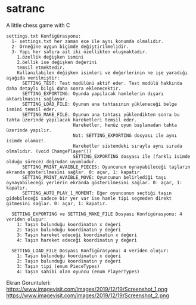 # satranc
A little chess game with C

    settings.txt Konfigürasyonu:
      1- settings.txt her zaman exe ile aynı konumda olmalıdır.
      2- Örneğine uygun biçimde değiştirilmelidir.
      3- Yapı her satıra ait iki özellikten oluşmaktadır.
        1.özellik değişken ismini
        2.öellik ise değişken değerini
        temsil etmektedir.
        Kullanılabilen değişken isimleri ve değerlerinin ne işe yaradığı aşağıda verilmiştir:
          SETTING_TEST: Test modülünü aktif eder. Test modülü hakkında daha detaylı bilgi daha sonra eklenecektir.
          SETTING_EXPORTING: Oyunda yapılacak hamlelerin dışarı aktarılmasını sağlayar.
          SETTING_LOAD_FILE: Oyunun ana tahtasının yükleneceği belge ismini temsil eder.
          SETTING_MAKE_FILE: Oyunun ana tahtası yüklendikten sonra bu tahta üzerinde yapılacak hareketleri temsil eder.
                             Hareketler, henüz oyun başlamadan tahta üzerinde yapılır.
                             Not: SETTING_EXPORTING dosyası ile aynı isimde olamaz!.
                             Hareketler sistemdeki sırayla aynı sırada olmalıdır. (void ChangePlayer())
                             SETTING_EXPORTING dosyası ile (farklı isimde olduğu sürece) doğrudan uyumludur.
          SETTING_PRINT_AVAIBLE_PIECES: Oyuncunun oynayabileceği taşların ekranda gösterilmesini sağlar. 0: açar, 1: kapatır.
          SETTING_PRINT_AVAIBLE_MOVE: Oyuncunun belirlediği taşı oynayabileceği yerlerin ekranda gösterilmesini sağlar. 0: açar, 1: kapatır.
          SETTING_AUTO_PLAY_1_MOMENT: Eğer oyuncunun seçtiği taşın gidebileceği sadece bir yer var ise hamle tipi seçmeden direkt gitmesini sağlar. 0: açar, 1: kapatır.

      SETTING_EXPORTING ve SETTING_MAKE_FILE Dosyası Konfigürasyonu: 4 veriden oluşur:
        1: Taşın bulunduğu koordinatın x değeri
        2: Taşın bulunduğu koordinatın y değeri
        3: Taşın hareket edeceği koordinatın x değeri
        4: Taşın hareket edeceği koordinatın y değeri

      SETTING_LOAD_FILE Dosyası Konfigürasyonu: 4 veriden oluşur:
        1: Taşın bulunduğu koordinatın x değeri
        2: Taşın bulunduğu koordinatın y değeri
        3: Taşın tipi (enum PieceTypes)
        4: Taşın sahibi olan oyuncu (enum PlayerTypes)


Ekran Goruntuleri:
https://www.imagevisit.com/images/2019/12/19/Screenshot_1.png
https://www.imagevisit.com/images/2019/12/19/Screenshot_2.png